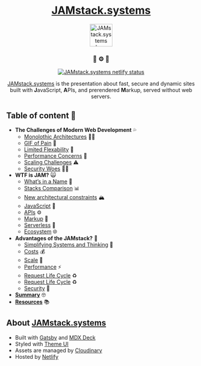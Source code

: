 <h1 align="center">
  <a href="https://JAMstack.systems">JAMstack.systems</a>
</h1>

<p align="center">
  <a href="https://JAMstack.systems">
    <img alt="JAMstack.systems logo" src="https://jamstack.systems/logo.svg" width="60" />
  </a>
</p>

<h3 align="center">💛 ⚙️ 📝</h3>

<p align="center">
  <a href="https://app.netlify.com/sites/jamstack-systems/deploys">
    <img alt="JAMstack.systems netlify status" src="https://api.netlify.com/api/v1/badges/f0229821-2f9d-4a50-a8ee-942d78a1eda2/deploy-status"/>
  </a>
</p>

<p align="center">
  <a href="https://JAMstack.systems">JAMstack.systems</a> is the presentation about fast, secure and dynamic sites built with <b>J</b>avaScript, <b>A</b>PIs, and prerendered <b>M</b>arkup, served without web servers.
</p>  

## Table of content 📖

* **The Challenges of Modern Web Development** 💦
  * [Monolothic Architectures](https://JAMstack.systems/2) 🧟‍♂️
  * [GIF of Pain](https://JAMstack.systems/3) 🤕
  * [Limited Flexability](https://JAMstack.systems/4) 🤕
  * [Performance Concerns](https://JAMstack.systems/5) 🐢
  * [Scaling Challenges](https://JAMstack.systems/6) ⚠️
  * [Security Woes](https://JAMstack.systems/7) 🕵️‍♀️
* **WTF is JAM?** 🙀
  * [What’s in a Name](https://JAMstack.systems/8) 🤨
  * [Stacks Comparison](https://JAMstack.systems/9) 📊
  * [New architectural constraints](https://JAMstack.systems/10) 🏔
  * [JavaScript](https://JAMstack.systems/11) 💛
  * [APIs](https://JAMstack.systems/12) ⚙️
  * [Markup](https://JAMstack.systems/13) 📝
  * [Serverless](https://JAMstack.systems/14) 🔌
  * [Ecosystem](https://JAMstack.systems/15) 🌐
* **Advantages of the JAMstack?** 💪
  * [Simplifying Systems and Thinking](https://JAMstack.systems/16) 🧠
  * [Costs](https://JAMstack.systems/17) 💰
  * [Scale](https://JAMstack.systems/18) 🌱
  * [Performance](https://JAMstack.systems/19) ⚡️
  * [Request Life Cycle](https://JAMstack.systems/20) ️️️️♻️
  * [Request Life Cycle](https://JAMstack.systems/21) ️️️️♻️
  * [Security](https://JAMstack.systems/22) ️️️️🔐
* **[Summary](https://JAMstack.systems/23)** 🤓
* **[Resources](https://JAMstack.systems/24)** 📚

## About [JAMstack.systems](https://JAMstack.systems)

* Built with [Gatsby](https://gatsbyjs.org) and [MDX Deck](https://github.com/jxnblk/mdx-deck)
* Styled with [Theme UI](https://theme-ui.com)
* Assets are managed by [Cloudinary](https://cloudinary.com/)
* Hosted by [Netlify](https://netlify.com)
